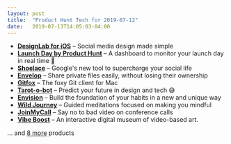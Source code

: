 ```yaml
---
layout: post
title:  "Product Hunt Tech for 2019-07-12"
date:   2019-07-13T14:05:03-04:00
---
```


* **[DesignLab for iOS](https://www.producthunt.com/posts/designlab-for-ios?utm_campaign=producthunt-api&utm_medium=api&utm_source=Application%3A+Daily+Digest+RSS+%28ID%3A+3202%29)** – Social media design made simple
* **[Launch Day by Product Hunt](https://www.producthunt.com/posts/launch-day-by-product-hunt?utm_campaign=producthunt-api&utm_medium=api&utm_source=Application%3A+Daily+Digest+RSS+%28ID%3A+3202%29)** – A dashboard to monitor your launch day in real time 🚀
* **[Shoelace](https://www.producthunt.com/posts/shoelace-3?utm_campaign=producthunt-api&utm_medium=api&utm_source=Application%3A+Daily+Digest+RSS+%28ID%3A+3202%29)** – Google's new tool to supercharge your social life
* **[Envelop](https://www.producthunt.com/posts/envelop-2?utm_campaign=producthunt-api&utm_medium=api&utm_source=Application%3A+Daily+Digest+RSS+%28ID%3A+3202%29)** – Share private files easily, without losing their ownership
* **[Gitfox](https://www.producthunt.com/posts/gitfox?utm_campaign=producthunt-api&utm_medium=api&utm_source=Application%3A+Daily+Digest+RSS+%28ID%3A+3202%29)** – The foxy Git client for Mac
* **[Tarot-o-bot](https://www.producthunt.com/posts/tarot-o-bot?utm_campaign=producthunt-api&utm_medium=api&utm_source=Application%3A+Daily+Digest+RSS+%28ID%3A+3202%29)** – Predict your future in design and tech 😅
* **[Envision](https://www.producthunt.com/posts/envision-2?utm_campaign=producthunt-api&utm_medium=api&utm_source=Application%3A+Daily+Digest+RSS+%28ID%3A+3202%29)** – Build the foundation of your habits in a new and unique way
* **[Wild Journey](https://www.producthunt.com/posts/wild-journey?utm_campaign=producthunt-api&utm_medium=api&utm_source=Application%3A+Daily+Digest+RSS+%28ID%3A+3202%29)** – Guided meditations focused on making you mindful
* **[JoinMyCall](https://www.producthunt.com/posts/joinmycall?utm_campaign=producthunt-api&utm_medium=api&utm_source=Application%3A+Daily+Digest+RSS+%28ID%3A+3202%29)** – Say no to bad video on conference calls
* **[Vibe Boost](https://www.producthunt.com/posts/vibe-boost?utm_campaign=producthunt-api&utm_medium=api&utm_source=Application%3A+Daily+Digest+RSS+%28ID%3A+3202%29)** – An interactive digital museum of video-based art.

… and [8 more](https://www.producthunt.com/tech) products